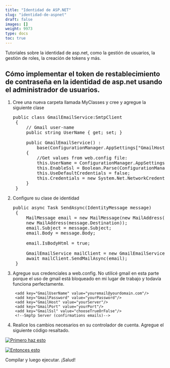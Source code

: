 ```yaml
---
title: "Identidad de ASP.NET"
slug: "identidad-de-aspnet"
draft: false
images: []
weight: 9973
type: docs
toc: true
---
```


Tutoriales sobre la identidad de asp.net, como la gestión de usuarios, la gestión de roles, la creación de tokens y más.

## Cómo implementar el token de restablecimiento de contraseña en la identidad de asp.net usando el administrador de usuarios.
1. Cree una nueva carpeta llamada MyClasses y cree y agregue la siguiente clase
    
    <pre>public class GmailEmailService:SmtpClient
    {
        // Gmail user-name
        public string UserName { get; set; }

        public GmailEmailService() :
            base(ConfigurationManager.AppSettings["GmailHost"], Int32.Parse(ConfigurationManager.AppSettings["GmailPort"]))
        {
            //Get values from web.config file:
            this.UserName = ConfigurationManager.AppSettings["GmailUserName"];
            this.EnableSsl = Boolean.Parse(ConfigurationManager.AppSettings["GmailSsl"]);
            this.UseDefaultCredentials = false;
            this.Credentials = new System.Net.NetworkCredential(this.UserName, ConfigurationManager.AppSettings["GmailPassword"]);
        }
    }</pre>

2. Configure su clase de identidad

    <pre>public async Task SendAsync(IdentityMessage message)
    {
        MailMessage email = new MailMessage(new MailAddress("youremailadress@domain.com", "(any subject here)"),
        new MailAddress(message.Destination));
        email.Subject = message.Subject;
        email.Body = message.Body;

        email.IsBodyHtml = true;

        GmailEmailService mailClient = new GmailEmailService();
        await mailClient.SendMailAsync(email);
    }</pre>

3. Agregue sus credenciales a web.config. No utilicé gmail en esta parte porque el uso de gmail está bloqueado en mi lugar de trabajo y todavía funciona perfectamente.

    <appSettings>
        <add key="webpages:Version" value="3.0.0.0" />
        <add key="webpages:Enabled" value="false" />
        <add key="ClientValidationEnabled" value="true" />
        <add key="UnobtrusiveJavaScriptEnabled" value="true" />
    
        <add key="GmailUserName" value="youremail@yourdomain.com"/>
        <add key="GmailPassword" value="yourPassword"/>
        <add key="GmailHost" value="yourServer"/>
        <add key="GmailPort" value="yourPort"/>
        <add key="GmailSsl" value="chooseTrueOrFalse"/>
        <!--Smptp Server (confirmations emails)-->
    </appSettings>

4. Realice los cambios necesarios en su controlador de cuenta. Agregue el siguiente código resaltado.

[![Primero haz esto][1]][1]

[![Entonces esto][2]][2]
    


[1]: https://i.stack.imgur.com/mJz6k.jpg
[2]: https://i.stack.imgur.com/S8jvL.jpg

Compilar y luego ejecutar. ¡Salud!

